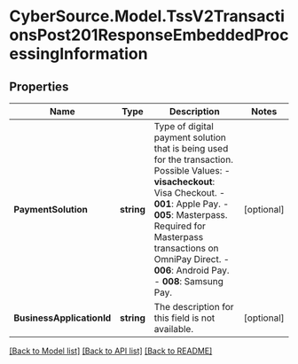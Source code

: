 # CyberSource.Model.TssV2TransactionsPost201ResponseEmbeddedProcessingInformation
## Properties

Name | Type | Description | Notes
------------ | ------------- | ------------- | -------------
**PaymentSolution** | **string** | Type of digital payment solution that is being used for the transaction. Possible Values:   - **visacheckout**: Visa Checkout.  - **001**: Apple Pay.  - **005**: Masterpass. Required for Masterpass transactions on OmniPay Direct.  - **006**: Android Pay.  - **008**: Samsung Pay.  | [optional] 
**BusinessApplicationId** | **string** | The description for this field is not available. | [optional] 

[[Back to Model list]](../README.md#documentation-for-models) [[Back to API list]](../README.md#documentation-for-api-endpoints) [[Back to README]](../README.md)


